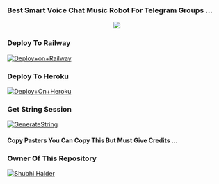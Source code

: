 ### Best Smart Voice Chat Music Robot For Telegram Groups ...


<p align="center"><a href="https://t.me/Clan8xofficial"><img src="https://te.legra.ph/file/207e98f8900efae81d4e6.jpg"></a></p>




### Deploy To Railway

[![Deploy+on+Railway](https://railway.app/button.svg)](https://railway.app/new/template?template=https://github.com/SUSHILxPLAYER/NEHAxMUSIC&envs=API_ID,API_HASH,BOT_TOKEN,STRING_SESSION)


### Deploy To Heroku

[![Deploy+On+Heroku](https://www.herokucdn.com/deploy/button.svg)](https://heroku.com/deploy?template=https://github.com/SUSHILxPLAYER/NEHAxMUSIC)



### Get String Session

[![GenerateString](https://img.shields.io/badge/repl.it-generateString-yellowgreen)](https://replit.com/@AdityaHalder/StringSession)



#### Copy Pasters You Can Copy This But Must Give Credits ...

### Owner Of This Repository
[![Shubhi Halder](https://te.legra.ph/file/533a910b5ec006dbd492b.jpg)](https://t.me/Shubhi8x) 
